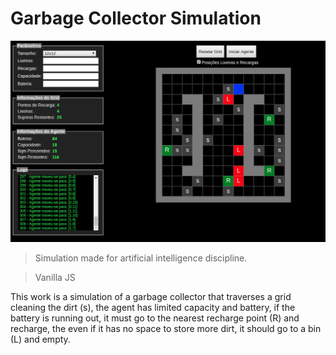 # Garbage Collector Simulation

![demonstration](https://raw.githubusercontent.com/mathiasfc/garbagecollector/master/assets/image.png)

> Simulation made for artificial intelligence discipline.

> Vanilla JS

This work is a simulation of a garbage collector that traverses a grid cleaning the dirt (s), the agent has limited capacity and battery, if the battery is running out, it must go to the nearest recharge point (R) and recharge, the even if it has no space to store more dirt, it should go to a bin (L) and empty.
